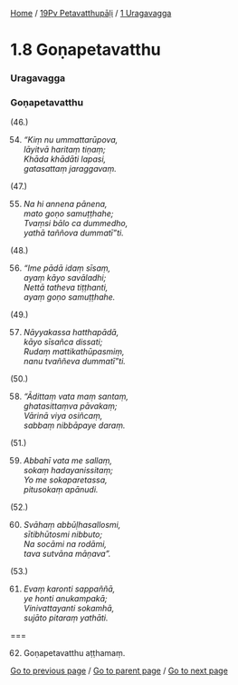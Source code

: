 
[Home](/) / [19Pv Petavatthupāḷi](/tipitaka/19Pv.md) / [1 Uragavagga](/tipitaka/19Pv/1.md)

# 1.8 Goṇapetavatthu

### Uragavagga

### Goṇapetavatthu

(46.)

54. _“Kiṃ nu ummattarūpova,_  
_lāyitvā haritaṃ tiṇaṃ;_  
_Khāda khādāti lapasi,_  
_gatasattaṃ jaraggavaṃ._  


(47.)

55. _Na hi annena pānena,_  
_mato goṇo samuṭṭhahe;_  
_Tvaṃsi bālo ca dummedho,_  
_yathā taññova dummatī”ti._  


(48.)

56. _“Ime pādā idaṃ sīsaṃ,_  
_ayaṃ kāyo savāladhi;_  
_Nettā tatheva tiṭṭhanti,_  
_ayaṃ goṇo samuṭṭhahe._  


(49.)

57. _Nāyyakassa hatthapādā,_  
_kāyo sīsañca dissati;_  
_Rudaṃ mattikathūpasmiṃ,_  
_nanu tvaññeva dummatī”ti._  


(50.)

58. _“Ādittaṃ vata maṃ santaṃ,_  
_ghatasittaṃva pāvakaṃ;_  
_Vārinā viya osiñcaṃ,_  
_sabbaṃ nibbāpaye daraṃ._  


(51.)

59. _Abbahī vata me sallaṃ,_  
_sokaṃ hadayanissitaṃ;_  
_Yo me sokaparetassa,_  
_pitusokaṃ apānudi._  


(52.)

60. _Svāhaṃ abbūḷhasallosmi,_  
_sītibhūtosmi nibbuto;_  
_Na socāmi na rodāmi,_  
_tava sutvāna māṇava”._  


(53.)

61. _Evaṃ karonti sappaññā,_  
_ye honti anukampakā;_  
_Vinivattayanti sokamhā,_  
_sujāto pitaraṃ yathāti._  


===

62. Goṇapetavatthu aṭṭhamaṃ.



[Go to previous page](/tipitaka/19Pv/1/1.7.md) / [Go to parent page](/tipitaka/19Pv/1.md) / [Go to next page](/tipitaka/19Pv/1/1.9.md)


